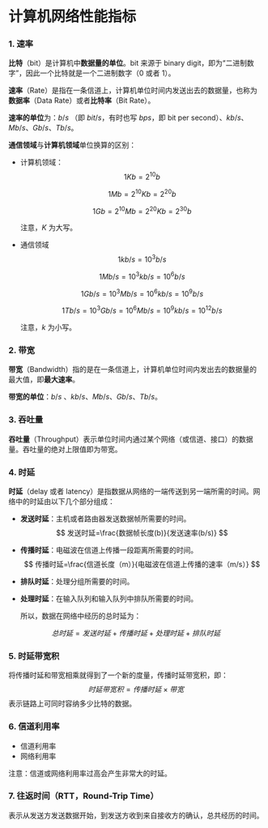 # 计算机网络性能指标

### 1. 速率

**比特**（bit）是计算机中**数据量的单位**。bit 来源于 binary digit，即为“二进制数字”，因此一个比特就是一个二进制数字（$0$ 或者 $1$）。

**速率**（Rate）是指在一条信道上，计算机单位时间内发送出去的数据量，也称为**数据率**（Data Rate）或者**比特率**（Bit Rate）。

**速率的单位**为：$b/s$ （即 $bit/s$，有时也写 $bps$，即 bit per second）、$kb/s$、$Mb/s$、$Gb/s$、$Tb/s$。

**通信领域**与**计算机领域**单位换算的区别：

- 计算机领域：
  $$
  1Kb=2^{10}b
  $$

  $$
  1Mb=2^{10}Kb=2^{20}b
  $$

  $$
  1Gb=2^{10}Mb=2^{20}Kb=2^{30}b
  $$

  注意，$K$ 为大写。

- 通信领域
  $$
  1kb/s = 10^3 b/s
  $$

  $$
  1Mb/s = 10^3kb/s=10^6b/s
  $$

  $$
  1Gb/s=10^3Mb/s=10^6kb/s=10^9b/s
  $$

  $$
  1Tb/s=10^3Gb/s=10^6Mb/s=10^9kb/s=10^{12}b/s
  $$

  注意，$k$ 为小写。

### 2. 带宽

**带宽**（Bandwidth）指的是在一条信道上，计算机单位时间内发出去的数据量的最大值，即**最大速率**。

**带宽的单位**：$b/s$ 、$kb/s$、$Mb/s$、$Gb/s$、$Tb/s$。

### 3. 吞吐量

**吞吐量**（Throughput）表示单位时间内通过某个网络（或信道、接口）的数据量。吞吐量的绝对上限值即为带宽。

### 4. 时延

**时延**（delay 或者 latency）是指数据从网络的一端传送到另一端所需的时间。网络中的时延由以下几个部分组成：

- **发送时延**：主机或者路由器发送数据帧所需要的时间。
$$
    发送时延=\frac{数据帧长度(b)}{发送速率(b/s)}
$$



- **传播时延**：电磁波在信道上传播一段距离所需要的时间。
  $$
  传播时延=\frac{信道长度（m）}{电磁波在信道上传播的速率（m/s）}
  $$
  
- **排队时延**：处理分组所需要的时间。

- **处理时延**：在输入队列和输入队列中排队所需要的时间。

  所以，数据在网络中经历的总时延为：

$$
总时延=发送时延+传播时延+处理时延+排队时延
$$

### 5. 时延带宽积

将传播时延和带宽相乘就得到了一个新的度量，传播时延带宽积，即：
$$
时延带宽积=传播时延 \times 带宽
$$
表示链路上可同时容纳多少比特的数据。

### 6. 信道利用率

- 信道利用率
- 网络利用率

注意：信道或网络利用率过高会产生非常大的时延。

### 7. 往返时间（RTT，Round-Trip Time）

表示从发送方发送数据开始，到发送方收到来自接收方的确认，总共经历的时间。